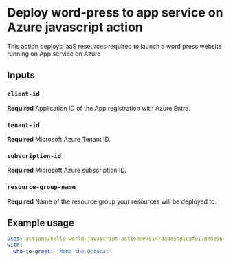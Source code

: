 # Deploy word-press to app service on Azure javascript action

This action deploys IaaS resources required to launch a word press website running on App service on Azure

## Inputs

### `client-id`

**Required** Application ID of the App registration with Azure Entra.

### `tenant-id`

**Required** Microsoft Azure Tenant ID.

### `subscription-id`

**Required** Microsoft Azure subscription ID.

### `resource-group-name`

**Required** Name of the resource group your resources will be deployed to.


## Example usage

```yaml
uses: actions/hello-world-javascript-action@e76147da8e5c81eaf017dede5645551d4b94427b
with:
  who-to-greet: 'Mona the Octocat'
```
